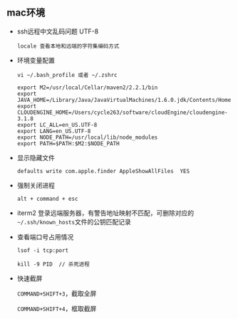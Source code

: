 ## mac环境

* ssh远程中文乱码问题  UTF-8

  ```shell
  locale 查看本地和远端的字符集编码方式
  ```

* 环境变量配置

  `vi ~/.bash_profile 或者 ~/.zshrc`

  ```shell
  export M2=/usr/local/Cellar/maven2/2.2.1/bin
  export JAVA_HOME=/Library/Java/JavaVirtualMachines/1.6.0.jdk/Contents/Home
  export CLOUDENGINE_HOME=/Users/cycle263/software/cloudEngine/cloudengine-3.1.8
  export LC_ALL=en_US.UTF-8
  export LANG=en_US.UTF-8
  export NODE_PATH=/usr/local/lib/node_modules
  export PATH=$PATH:$M2:$NODE_PATH
  ```
* 显示隐藏文件

  `defaults write com.apple.finder AppleShowAllFiles  YES`

* 强制关闭进程

  `alt + command + esc`

* iterm2 登录远端服务器，有警告地址映射不匹配，可删除对应的`~/.ssh/known_hosts`文件的公钥匹配记录

* 查看端口号占用情况

  `lsof -i tcp:port`

  `kill -9 PID  // 杀死进程` 

* 快速截屏

  `COMMAND+SHIFT+3`，截取全屏
  
  `COMMAND+SHIFT+4`，框取截屏
